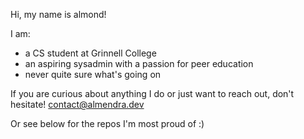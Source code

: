 Hi, my name is almond!

I am:
- a CS student at Grinnell College
- an aspiring sysadmin with a passion for peer education
- never quite sure what's going on

If you are curious about anything I do or just want to reach out, don't hesitate! [contact@almendra.dev](mailto:contact@almendra.dev)

Or see below for the repos I'm most proud of :)
